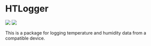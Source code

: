 # HTLogger

[![](https://img.shields.io/badge/docs-stable-blue.svg)](https://MLackner.github.io/HTLogger.jl/stable)
[![](https://img.shields.io/badge/docs-dev-blue.svg)](https://MLackner.github.io/HTLogger.jl/dev)

This is a package for logging temperature and humidity data from a compatible
device.
